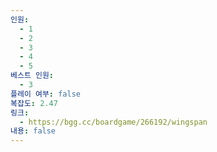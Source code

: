 ```yaml
---
인원:
  - 1
  - 2
  - 3
  - 4
  - 5
베스트 인원:
  - 3
플레이 여부: false
복잡도: 2.47
링크:
  - https://bgg.cc/boardgame/266192/wingspan
내용: false
---
```

